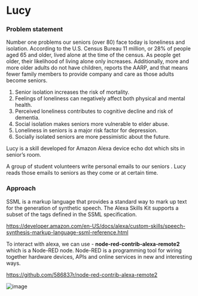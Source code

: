 # Lucy

### Problem statement

Number one problems our seniors (over 80) face today is loneliness and isolation. According to the U.S. Census Bureau 11 million, or 28% of people aged 65 and older, lived alone at the time of the census. As people get older, their likelihood of living alone only increases. Additionally, more and more older adults do not have children, reports the AARP, and that means fewer family members to provide company and care as those adults become seniors.
1. Senior isolation increases the risk of mortality.
2. Feelings of loneliness can negatively affect both physical and mental health.
3. Perceived loneliness contributes to cognitive decline and risk of dementia.
4. Social isolation makes seniors more vulnerable to elder abuse.
5. Loneliness in seniors is a major risk factor for depression.
6. Socially isolated seniors are more pessimistic about the future.

Lucy is a skill developed for Amazon Alexa device echo dot which sits in senior’s room.

A group of student volunteers write personal emails to our seniors . Lucy reads those emails to seniors as they come or at certain time.

### Approach

SSML is a markup language that provides a standard way to mark up text for the generation of synthetic speech. The Alexa Skills Kit supports a subset of the tags defined in the SSML specification.

https://developer.amazon.com/en-US/docs/alexa/custom-skills/speech-synthesis-markup-language-ssml-reference.html

To interact with alexa, we can use - **node-red-contrib-alexa-remote2** which is a Node-RED node. Node-RED is a programming tool for wiring together hardware devices, APIs and online services in new and interesting ways.

https://github.com/586837r/node-red-contrib-alexa-remote2

![image](https://user-images.githubusercontent.com/77031080/110748862-2e60d280-81f5-11eb-8df6-c348b35547e5.png)


